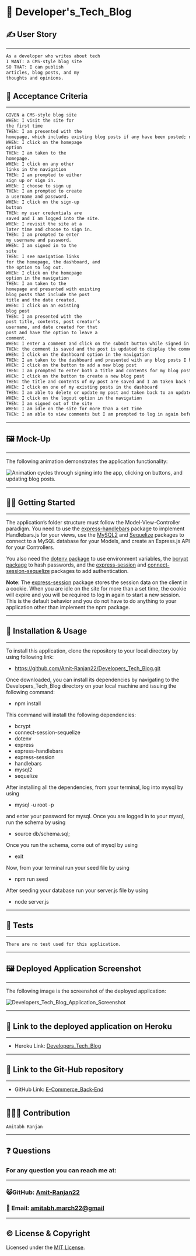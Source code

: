 # 🧮 Developer's_Tech_Blog

## ✍️ User Story

---

```md
As a developer who writes about tech
I WANT: a CMS-style blog site
SO THAT: I can publish
articles, blog posts, and my
thoughts and opinions.
```

## 🤝 Acceptance Criteria

---

```md
GIVEN a CMS-style blog site
WHEN: I visit the site for
the first time
THEN: I am presented with the
homepage, which includes existing blog posts if any have been posted; navigation links for the homepage and the dashboard; and the option to log in.
WHEN: I click on the homepage
option
THEN: I am taken to the
homepage.
WHEN: I click on any other
links in the navigation
THEN: I am prompted to either
sign up or sign in.
WHEN: I choose to sign up
THEN: I am prompted to create
a username and password.
WHEN: I click on the sign-up
button
THEN: my user credentials are
saved and I am logged into the site.
WHEN: I revisit the site at a
later time and choose to sign in.
THEN: I am prompted to enter
my username and password.
WHEN: I am signed in to the
site
THEN: I see navigation links
for the homepage, the dashboard, and
the option to log out.
WHEN: I click on the homepage
option in the navigation
THEN: I am taken to the
homepage and presented with existing
blog posts that include the post
title and the date created.
WHEN: I click on an existing
blog post
THEN: I am presented with the
post title, contents, post creator’s
username, and date created for that
post and have the option to leave a
comment.
WHEN: I enter a comment and click on the submit button while signed in
THEN: the comment is saved and the post is updated to display the comment, the comment creator’s username, and the date created
WHEN: I click on the dashboard option in the navigation
THEN: I am taken to the dashboard and presented with any blog posts I have already created and the option to add a new blog post
WHEN: I click on the button to add a new blog post
THEN: I am prompted to enter both a title and contents for my blog post
WHEN: I click on the button to create a new blog post
THEN: the title and contents of my post are saved and I am taken back to an updated dashboard with my new blog post
WHEN: I click on one of my existing posts in the dashboard
THEN: I am able to delete or update my post and taken back to an updated dashboard
WHEN: I click on the logout option in the navigation
THEN: I am signed out of the site
WHEN: I am idle on the site for more than a set time
THEN: I am able to view comments but I am prompted to log in again before I can add, update, or delete comments
```

---

## 🖼️ Mock-Up

---

The following animation demonstrates the application functionality:

![Animation cycles through signing into the app, clicking on buttons, and updating blog posts.](./assets/14-mvc-homework-demo-01.gif)

---

## 🏃‍♂️ Getting Started

---

The application’s folder structure must follow the Model-View-Controller paradigm. You need to use the [express-handlebars](https://www.npmjs.com/package/express-handlebars) package to implement Handlebars.js for your views, use the [MySQL2](https://www.npmjs.com/package/mysql2) and [Sequelize](https://www.npmjs.com/package/sequelize) packages to connect to a MySQL database for your Models, and create an Express.js API for your Controllers.

You also need the [dotenv package](https://www.npmjs.com/package/dotenv) to use environment variables, the [bcrypt package](https://www.npmjs.com/package/bcrypt) to hash passwords, and the [express-session](https://www.npmjs.com/package/express-session) and [connect-session-sequelize](https://www.npmjs.com/package/connect-session-sequelize) packages to add authentication.

**Note**: The [express-session](https://www.npmjs.com/package/express-session) package stores the session data on the client in a cookie. When you are idle on the site for more than a set time, the cookie will expire and you will be required to log in again to start a new session. This is the default behavior and you do not have to do anything to your application other than implement the npm package.

---

## 💾 Installation & Usage

---

To install this application, clone the repository to your local directory by using following link:

- https://github.com/Amit-Ranjan22/Developers_Tech_Blog.git

Once downloaded, you can install its dependencies by navigating to the Developers_Tech_Blog directory on your local machine and issuing the following command:

- npm install

This command will install the following dependencies:

- bcrypt
- connect-session-sequelize
- dotenv
- express
- express-handlebars
- express-session
- handlebars
- mysql2
- sequelize

After installing all the dependencies, from your terminal, log into mysql by using

- mysql -u root -p

and enter your password for mysql.
Once you are logged in to your mysql, run the schema by using

- source db/schema.sql;

Once you run the schema, come out of mysql by using

- exit

Now, from your terminal run your seed file by using

- npm run seed

After seeding your database run your server.js file by using

- node server.js

---

## 🧪 Tests

---

```
There are no test used for this application.
```

---

## 🖼️ Deployed Application Screenshot

---

The following image is the screenshot of the deployed application:

![Developers_Tech_Blog_Application_Screenshot](./assets/developers-tech-blog-deployedApp-screenshot.png)

---

## 🔌 Link to the deployed application on Heroku

---

- Heroku Link: [Developers_Tech_Blog](https://developers-tech-blog.herokuapp.com/)

---

## 🔌 Link to the Git-Hub repository

---

- GitHub Link: [
  E-Commerce_Back-End](https://github.com/Amit-Ranjan22/Developers_Tech_Blog.git)

---

<h2 id='contribution'>🧑‍🤝‍🧑 Contribution</h2>

    Amitabh Ranjan

---

<h2 id='questions'>❓ Questions</h2>

<h3>For any question you can reach me at:</h3>

---

<h3>😺GitHub: <a href='https://github.com/Amit-Ranjan22'>Amit-Ranjan22</a></h3>

<h3>📩 Email: <a href='https://mail.google.com/'>amitabh.march22@gmail</a></h3>

---

## ©️ License & Copyright

Licensed under the [MIT License](License-Copyright/LICENSE).
